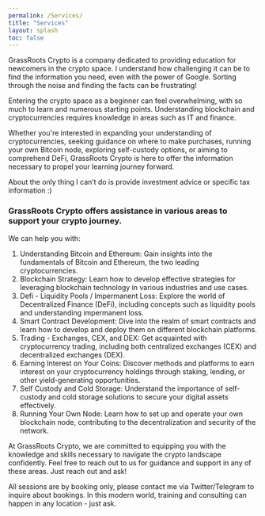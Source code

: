 ```yaml
---
permalink: /Services/
title: "Services"
layout: splash
toc: false
---
```


GrassRoots Crypto is a company dedicated to providing education for newcomers in the crypto space. I understand how challenging it can be to find the information you need, even with the power of Google. Sorting through the noise and finding the facts can be frustrating!

Entering the crypto space as a beginner can feel overwhelming, with so much to learn and numerous starting points. Understanding blockchain and cryptocurrencies requires knowledge in areas such as IT and finance.

Whether you're interested in expanding your understanding of cryptocurrencies, seeking guidance on where to make purchases, running your own Bitcoin node, exploring self-custody options, or aiming to comprehend DeFi, GrassRoots Crypto is here to offer the information necessary to propel your learning journey forward.

About the only thing I can’t do is provide investment advice or specific tax information :)

### GrassRoots Crypto offers assistance in various areas to support your crypto journey. 
We can help you with:
1. Understanding Bitcoin and Ethereum: Gain insights into the fundamentals of Bitcoin and Ethereum, the two leading cryptocurrencies.
1. Blockchain Strategy: Learn how to develop effective strategies for leveraging blockchain technology in various industries and use cases.
1. Defi - Liquidity Pools / Impermanent Loss: Explore the world of Decentralized Finance (DeFi), including concepts such as liquidity pools and understanding impermanent loss.
1. Smart Contract Development: Dive into the realm of smart contracts and learn how to develop and deploy them on different blockchain platforms.
1. Trading - Exchanges, CEX, and DEX: Get acquainted with cryptocurrency trading, including both centralized exchanges (CEX) and decentralized exchanges (DEX).
1. Earning Interest on Your Coins: Discover methods and platforms to earn interest on your cryptocurrency holdings through staking, lending, or other yield-generating opportunities.
1. Self Custody and Cold Storage: Understand the importance of self-custody and cold storage solutions to secure your digital assets effectively.
1. Running Your Own Node: Learn how to set up and operate your own blockchain node, contributing to the decentralization and security of the network.

At GrassRoots Crypto, we are committed to equipping you with the knowledge and skills necessary to navigate the crypto landscape confidently. Feel free to reach out to us for guidance and support in any of these areas.
Just reach out and ask!

All sessions are by booking only, please contact me via Twitter/Telegram to inquire about bookings. In this modern world, training and consulting can happen in any location - just ask.